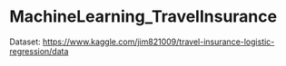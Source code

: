 # MachineLearning_TravelInsurance

Dataset: https://www.kaggle.com/jim821009/travel-insurance-logistic-regression/data

